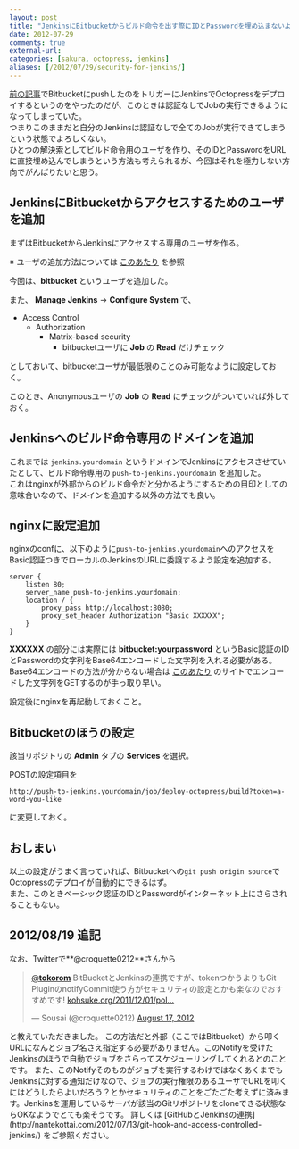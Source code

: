 ```yaml
---
layout: post
title: "JenkinsにBitbucketからビルド命令を出す際にIDとPasswordを埋め込まないようにする"
date: 2012-07-29
comments: true
external-url: 
categories: [sakura, octopress, jenkins]
aliases: [/2012/07/29/security-for-jenkins/]
---
```


[前の記事](/2012/07/29/jenkins-octopress/)でBitbucketにpushしたのをトリガーにJenkinsでOctopressをデプロイするというのをやったのだが、このときは認証なしでJobの実行できるようになってしまっていた。  
つまりこのままだと自分のJenkinsは認証なしで全てのJobが実行できてしまうという状態でよろしくない。  
ひとつの解決索としてビルド命令用のユーザを作り、そのIDとPasswordをURLに直接埋め込んでしまうという方法も考えられるが、今回はそれを極力しない方向でがんばりたいと思う。

## JenkinsにBitbucketからアクセスするためのユーザを追加 

まずはBitbucketからJenkinsにアクセスする専用のユーザを作る。

※ ユーザの追加方法については [このあたり](https://wiki.jenkins-ci.org/display/JA/Standard+Security+Setup) を参照

今回は、**bitbucket** というユーザを追加した。

また、 **Manage Jenkins** -> **Configure System** で、

* Access Control
  * Authorization
    * Matrix-based security
      * bitbucketユーザに **Job** の **Read** だけチェック

<!-- more -->

としておいて、bitbucketユーザが最低限のことのみ可能なように設定しておく。

このとき、Anonymousユーザの **Job** の **Read** にチェックがついていれば外しておく。

## Jenkinsへのビルド命令専用のドメインを追加

これまでは `jenkins.yourdomain` というドメインでJenkinsにアクセスさせていたとして、ビルド命令専用の `push-to-jenkins.yourdomain` を追加した。  
これはnginxが外部からのビルド命令だと分かるようにするための目印としての意味合いなので、ドメインを追加する以外の方法でも良い。

## nginxに設定追加

nginxのconfに、以下のように`push-to-jenkins.yourdomain`へのアクセスをBasic認証つきでローカルのJenkinsのURLに委譲するよう設定を追加する。
```
server {
    listen 80;
    server_name push-to-jenkins.yourdomain;
    location / {
        proxy_pass http://localhost:8080;
        proxy_set_header Authorization "Basic XXXXXX";
    }
}
```
**XXXXXX** の部分には実際には **bitbucket:yourpassword** というBasic認証のIDとPasswordの文字列をBase64エンコードした文字列を入れる必要がある。  
Base64エンコードの方法が分からない場合は [このあたり](http://www.ahref.org/app/base64/base64.cgi) のサイトでエンコードした文字列をGETするのが手っ取り早い。

設定後にnginxを再起動しておくこと。

## Bitbucketのほうの設定

該当リポジトリの **Admin** タブの **Services** を選択。

POSTの設定項目を
```
http://push-to-jenkins.yourdomain/job/deploy-octopress/build?token=a-word-you-like
```
に変更しておく。

## おしまい

以上の設定がうまく言っていれば、Bitbucketへの`git push origin source`でOctopressのデプロイが自動的にできるはず。  
また、このときベーシック認証のIDとPasswordがインターネット上にさらされることもない。

## 2012/08/19 追記

なお、Twitterで**@croquette0212**さんから
<blockquote class="twitter-tweet tw-align-center"><p><a href="https://twitter.com/tokorom"><s>@</s><b>tokorom</b></a> BitBucketとJenkinsの連携ですが、tokenつかうよりもGit PluginのnotifyCommit使う方がセキュリティの設定とかも楽なのでおすすめです! <a href="http://t.co/uBvrf0vL" title="http://kohsuke.org/2011/12/01/polling-must-die-triggering-jenkins-builds-from-a-git-hook/">kohsuke.org/2011/12/01/pol…</a></p>&mdash; Sousai (@croquette0212) <a href="https://twitter.com/croquette0212/status/236403188574613505" data-datetime="2012-08-17T10:04:46+00:00">August 17, 2012</a></blockquote>
<script src="//platform.twitter.com/widgets.js" charset="utf-8"></script>
と教えていただきました。  
この方法だと外部（ここではBitbucket）から叩くURLになんとジョブ名さえ指定する必要がありません。このNotifyを受けたJenkinsのほうで自動でジョブをさらってスケジューリングしてくれるとのことです。  
また、このNotifyそのものがジョブを実行するわけではなくあくまでもJenkinsに対する通知だけなので、ジョブの実行権限のあるユーザでURLを叩くにはどうしたらよいだろう？とかセキュリティのことをごたごた考えずに済みます。Jenkinsを運用しているサーバが該当のGitリポジトリをcloneできる状態ならOKなようでとても楽そうです。  
詳しくは [GitHubとJenkinsの連携](http://nantekottai.com/2012/07/13/git-hook-and-access-controlled-jenkins/) をご参照ください。
